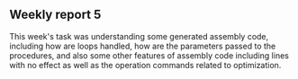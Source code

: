 ## Weekly report 5  
This week's task was understanding some generated assembly code, including how are loops handled, how are the parameters passed to the procedures, and also some other features of assembly code including lines with no effect as well as the operation commands related to optimization. 